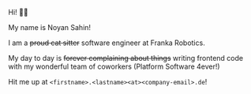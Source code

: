 Hi! 👋🏼

My name is Noyan Sahin!

I am a ~~proud cat sitter~~ software engineer at Franka Robotics.

My day to day is ~~forever complaining about things~~ writing frontend code with my wonderful team of coworkers (Platform Software 4ever!)

Hit me up at `<firstname>.<lastname><at><company-email>.de`!
